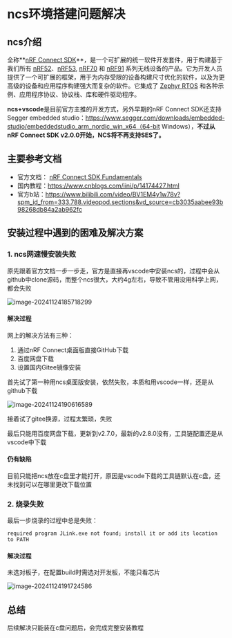 # ncs环境搭建问题解决

## ncs介绍

全称**[nRF Connect SDK](https://www.nordicsemi.cn/tools/nrfconnectsdk/)**，是一个可扩展的统一软件开发套件，用于构建基于我们所有 [nRF52](https://www.nordicsemi.cn/tag/nrf52/)、[nRF53](https://www.nordicsemi.cn/tag/nrf53/), [nRF70](https://www.nordicsemi.cn/tag/nrf70/) 和 [nRF91](https://www.nordicsemi.cn/tag/nrf91/) 系列无线设备的产品。它为开发人员提供了一个可扩展的框架，用于为内存受限的设备构建尺寸优化的软件，以及为更高级的设备和应用程序构建强大而复杂的软件。它集成了 [Zephyr RTOS](https://zephyrproject.org/) 和各种示例、应用程序协议、协议栈、库和硬件驱动程序。

**ncs+vscode**是目前官方主推的开发方式，另外早期的nRF Connect SDK还支持Segger embedded studio：https://www.segger.com/downloads/embedded-studio/embeddedstudio_arm_nordic_win_x64（64-bit Windows），**不过从nRF Connect SDK v2.0.0开始，NCS将不再支持SES了。**

## 主要参考文档

- 官方文档： [nRF Connect SDK Fundamentals](https://academy.nordicsemi.com/courses/nrf-connect-sdk-fundamentals/)
- 国内教程：https://www.cnblogs.com/iini/p/14174427.html
- 官方b站：https://www.bilibili.com/video/BV1EM4y1w78v?spm_id_from=333.788.videopod.sections&vd_source=cb3035aabee93b98268db84a2ab962fc

## 安装过程中遇到的困难及解决方案

### 1. ncs网速慢安装失败

原先跟着官方文档一步一步走，官方是直接再vscode中安装ncs的，过程中会从github中clone源码，而整个ncs很大，大约4g左右，导致不管用没用科学上网，都会失败

![image-20241124185718299](https://picture-note-1328988318.cos.ap-nanjing.myqcloud.com/Typora/202411241857417.png)

#### 解决过程

网上的解决方法有三种：

1. 通过nRF Connect桌面版直接GitHub下载
2. 百度网盘下载
3. 设置国内Gitee镜像安装

首先试了第一种用ncs桌面版安装，依然失败，本质和用vscode一样，还是从github下载

![image-20241124190616589](https://picture-note-1328988318.cos.ap-nanjing.myqcloud.com/Typora/202411241906638.png)

接着试了gitee换源，过程太繁琐，失败

最后只能用百度网盘下载，更新到v2.7.0，最新的v2.8.0没有，工具链配置还是从vscode中下载

#### 仍有缺陷

目前只能把ncs放在c盘里才能打开，原因是vscode下载的工具链默认在c盘，还未找到可以在哪里更改下载位置

### 2. 烧录失败

最后一步烧录的过程中总是失败：

`required program JLink.exe not found; install it or add its location to PATH`

#### 解决过程

未选对板子，在配置build时需选对开发板，不能只看芯片

![image-20241124191724586](https://picture-note-1328988318.cos.ap-nanjing.myqcloud.com/Typora/202411241917662.png)

## 总结

后续解决只能装在c盘问题后，会完成完整安装教程

















